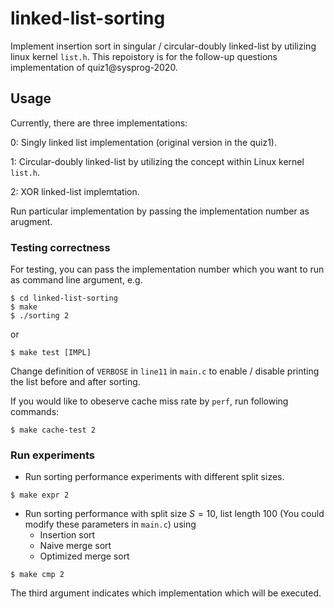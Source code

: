 # linked-list-sorting
Implement insertion sort in singular / circular-doubly linked-list by utilizing linux kernel `list.h`.
This repoistory is for the follow-up questions implementation of quiz1@sysprog-2020.

## Usage
Currently, there are three implementations:

0: Singly linked list implementation (original version in the quiz1).

1: Circular-doubly linked-list by utilizing the concept within Linux kernel `list.h`.

2: XOR linked-list implemtation.

Run particular implementation by passing the implementation number as arugment.

### Testing correctness
For testing, you can pass the implementation number which you want to run as command line argument, e.g.
```
$ cd linked-list-sorting
$ make
$ ./sorting 2 
```
or 
```
$ make test [IMPL]
```

Change definition of `VERBOSE` in `line11` in `main.c` to enable / disable printing the list before and after sorting.

If you would like to obeserve cache miss rate by `perf`, run following commands:
```
$ make cache-test 2
```

### Run experiments
* Run sorting performance experiments with different split sizes.
```
$ make expr 2
```


* Run sorting performance with split size $S = 10$, list length 100 (You could modify these parameters in `main.c`) using
    * Insertion sort
    * Naive merge sort
    * Optimized merge sort
```
$ make cmp 2
```

The third argument indicates which implementation which will be executed.
